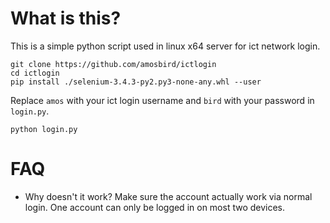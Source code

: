 # What is this?
This is a simple python script used in linux x64 server for ict network login.

```
git clone https://github.com/amosbird/ictlogin
cd ictlogin
pip install ./selenium-3.4.3-py2.py3-none-any.whl --user
```

Replace `amos` with your ict login username and `bird` with your password in `login.py`.

```
python login.py
```

# FAQ

* Why doesn't it work?
Make sure the account actually work via normal login. One account can only be
logged in on most two devices.
